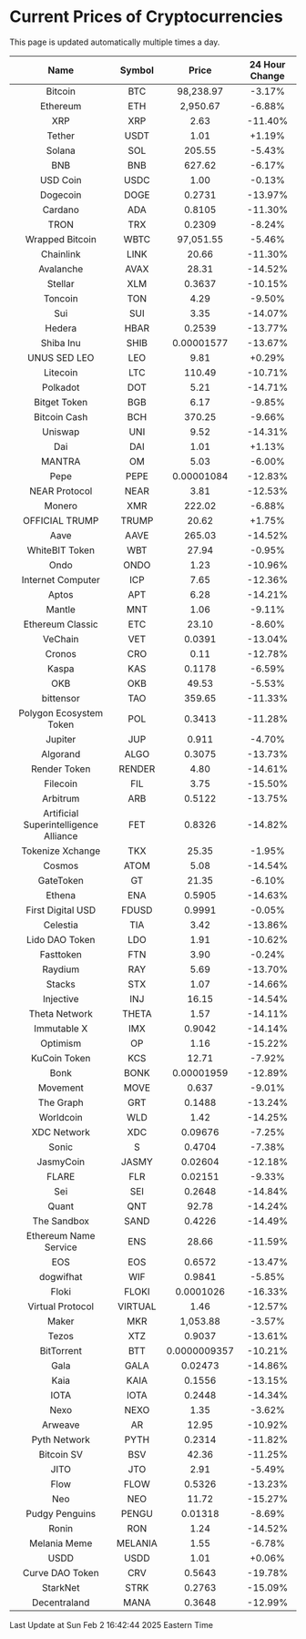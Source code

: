 # Current Prices of Cryptocurrencies
This page is updated automatically multiple times a day.

| Name | Symbol | Price | 24 Hour Change |
| :---: |:---:| :---: | :---: |
| Bitcoin | BTC | 98,238.97 | -3.17% |
| Ethereum | ETH | 2,950.67 | -6.88% |
| XRP | XRP | 2.63 | -11.40% |
| Tether | USDT | 1.01 | +1.19% |
| Solana | SOL | 205.55 | -5.43% |
| BNB | BNB | 627.62 | -6.17% |
| USD Coin | USDC | 1.00 | -0.13% |
| Dogecoin | DOGE | 0.2731 | -13.97% |
| Cardano | ADA | 0.8105 | -11.30% |
| TRON | TRX | 0.2309 | -8.24% |
| Wrapped Bitcoin | WBTC | 97,051.55 | -5.46% |
| Chainlink | LINK | 20.66 | -11.30% |
| Avalanche | AVAX | 28.31 | -14.52% |
| Stellar | XLM | 0.3637 | -10.15% |
| Toncoin | TON | 4.29 | -9.50% |
| Sui | SUI | 3.35 | -14.07% |
| Hedera | HBAR | 0.2539 | -13.77% |
| Shiba Inu | SHIB | 0.00001577 | -13.67% |
| UNUS SED LEO | LEO | 9.81 | +0.29% |
| Litecoin | LTC | 110.49 | -10.71% |
| Polkadot | DOT | 5.21 | -14.71% |
| Bitget Token | BGB | 6.17 | -9.85% |
| Bitcoin Cash | BCH | 370.25 | -9.66% |
| Uniswap | UNI | 9.52 | -14.31% |
| Dai | DAI | 1.01 | +1.13% |
| MANTRA | OM | 5.03 | -6.00% |
| Pepe | PEPE | 0.00001084 | -12.83% |
| NEAR Protocol | NEAR | 3.81 | -12.53% |
| Monero | XMR | 222.02 | -6.88% |
| OFFICIAL TRUMP | TRUMP | 20.62 | +1.75% |
| Aave | AAVE | 265.03 | -14.52% |
| WhiteBIT Token | WBT | 27.94 | -0.95% |
| Ondo | ONDO | 1.23 | -10.96% |
| Internet Computer | ICP | 7.65 | -12.36% |
| Aptos | APT | 6.28 | -14.21% |
| Mantle | MNT | 1.06 | -9.11% |
| Ethereum Classic | ETC | 23.10 | -8.60% |
| VeChain | VET | 0.0391 | -13.04% |
| Cronos | CRO | 0.11 | -12.78% |
| Kaspa | KAS | 0.1178 | -6.59% |
| OKB | OKB | 49.53 | -5.53% |
| bittensor | TAO | 359.65 | -11.33% |
| Polygon Ecosystem Token | POL | 0.3413 | -11.28% |
| Jupiter | JUP | 0.911 | -4.70% |
| Algorand | ALGO | 0.3075 | -13.73% |
| Render Token | RENDER | 4.80 | -14.61% |
| Filecoin | FIL | 3.75 | -15.50% |
| Arbitrum | ARB | 0.5122 | -13.75% |
| Artificial Superintelligence Alliance | FET | 0.8326 | -14.82% |
| Tokenize Xchange | TKX | 25.35 | -1.95% |
| Cosmos | ATOM | 5.08 | -14.54% |
| GateToken | GT | 21.35 | -6.10% |
| Ethena | ENA | 0.5905 | -14.63% |
| First Digital USD | FDUSD | 0.9991 | -0.05% |
| Celestia | TIA | 3.42 | -13.86% |
| Lido DAO Token | LDO | 1.91 | -10.62% |
| Fasttoken | FTN | 3.90 | -0.24% |
| Raydium | RAY | 5.69 | -13.70% |
| Stacks | STX | 1.07 | -14.66% |
| Injective | INJ | 16.15 | -14.54% |
| Theta Network | THETA | 1.57 | -14.11% |
| Immutable X | IMX | 0.9042 | -14.14% |
| Optimism | OP | 1.16 | -15.22% |
| KuCoin Token | KCS | 12.71 | -7.92% |
| Bonk | BONK | 0.00001959 | -12.89% |
| Movement | MOVE | 0.637 | -9.01% |
| The Graph | GRT | 0.1488 | -13.24% |
| Worldcoin | WLD | 1.42 | -14.25% |
| XDC Network | XDC | 0.09676 | -7.25% |
| Sonic | S | 0.4704 | -7.38% |
| JasmyCoin | JASMY | 0.02604 | -12.18% |
| FLARE | FLR | 0.02151 | -9.33% |
| Sei | SEI | 0.2648 | -14.84% |
| Quant | QNT | 92.78 | -14.24% |
| The Sandbox | SAND | 0.4226 | -14.49% |
| Ethereum Name Service | ENS | 28.66 | -11.59% |
| EOS | EOS | 0.6572 | -13.47% |
| dogwifhat | WIF | 0.9841 | -5.85% |
| Floki | FLOKI | 0.0001026 | -16.33% |
| Virtual Protocol | VIRTUAL | 1.46 | -12.57% |
| Maker | MKR | 1,053.88 | -3.57% |
| Tezos | XTZ | 0.9037 | -13.61% |
| BitTorrent | BTT | 0.0000009357 | -10.21% |
| Gala | GALA | 0.02473 | -14.86% |
| Kaia | KAIA | 0.1556 | -13.15% |
| IOTA | IOTA | 0.2448 | -14.34% |
| Nexo | NEXO | 1.35 | -3.62% |
| Arweave | AR | 12.95 | -10.92% |
| Pyth Network | PYTH | 0.2314 | -11.82% |
| Bitcoin SV | BSV | 42.36 | -11.25% |
| JITO | JTO | 2.91 | -5.49% |
| Flow | FLOW | 0.5326 | -13.23% |
| Neo | NEO | 11.72 | -15.27% |
| Pudgy Penguins | PENGU | 0.01318 | -8.69% |
| Ronin | RON | 1.24 | -14.52% |
| Melania Meme | MELANIA | 1.55 | -6.78% |
| USDD | USDD | 1.01 | +0.06% |
| Curve DAO Token | CRV | 0.5643 | -19.78% |
| StarkNet | STRK | 0.2763 | -15.09% |
| Decentraland | MANA | 0.3648 | -12.99% |

Last Update at Sun Feb  2 16:42:44 2025 Eastern Time